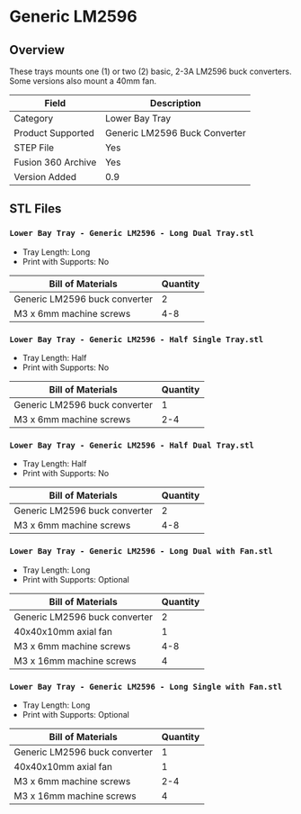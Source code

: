 # Generic LM2596

## Overview

These trays mounts one (1) or two (2) basic, 2-3A LM2596 buck converters. Some versions also mount a 40mm fan.

| Field                 | Description               |
|-----------------------|---------------------------|
| Category              | Lower Bay Tray            |
| Product Supported     | Generic LM2596 Buck Converter   |
| STEP File             | Yes                       |
| Fusion 360 Archive    | Yes                       |
| Version Added         | 0.9                       |

## STL Files

### `Lower Bay Tray - Generic LM2596 - Long Dual Tray.stl`

- Tray Length: Long
- Print with Supports: No

| Bill of Materials              | Quantity |
|--------------------------------|----------|
| Generic LM2596 buck converter  | 2        |
| M3 x 6mm machine screws        | 4-8      |

### `Lower Bay Tray - Generic LM2596 - Half Single Tray.stl`

- Tray Length: Half
- Print with Supports: No

| Bill of Materials             | Quantity |
|-------------------------------|----------|
| Generic LM2596 buck converter | 1        |
| M3 x 6mm machine screws       | 2-4      |

### `Lower Bay Tray - Generic LM2596 - Half Dual Tray.stl`

- Tray Length: Half
- Print with Supports: No

| Bill of Materials              | Quantity |
|--------------------------------|----------|
| Generic LM2596 buck converter  | 2        |
| M3 x 6mm machine screws        | 4-8      |

### `Lower Bay Tray - Generic LM2596 - Long Dual with Fan.stl`

- Tray Length: Long
- Print with Supports: Optional

| Bill of Materials             | Quantity |
|-------------------------------|----------|
| Generic LM2596 buck converter | 2        |
| 40x40x10mm axial fan          | 1        |
| M3 x 6mm machine screws       | 4-8      |
| M3 x 16mm machine screws      | 4        |

### `Lower Bay Tray - Generic LM2596 - Long Single with Fan.stl`

- Tray Length: Long
- Print with Supports: Optional

| Bill of Materials             | Quantity |
|-------------------------------|----------|
| Generic LM2596 buck converter | 1        |
| 40x40x10mm axial fan          | 1        |
| M3 x 6mm machine screws       | 2-4      |
| M3 x 16mm machine screws      | 4        |